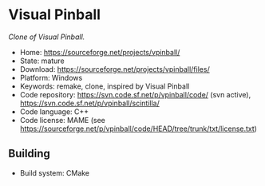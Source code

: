 # Visual Pinball

_Clone of Visual Pinball._

- Home: https://sourceforge.net/projects/vpinball/
- State: mature
- Download: https://sourceforge.net/projects/vpinball/files/
- Platform: Windows
- Keywords: remake, clone, inspired by Visual Pinball
- Code repository: https://svn.code.sf.net/p/vpinball/code/ (svn active), https://svn.code.sf.net/p/vpinball/scintilla/
- Code language: C++
- Code license: MAME (see https://sourceforge.net/p/vpinball/code/HEAD/tree/trunk/txt/license.txt)

## Building

- Build system: CMake
